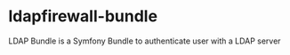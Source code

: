 ldapfirewall-bundle
===================

LDAP Bundle is a Symfony Bundle to authenticate user with a LDAP server
